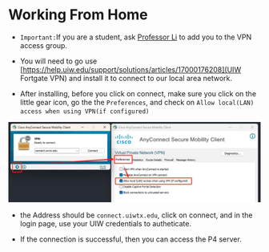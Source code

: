 # Working From Home

* ```Important:```If you are a student, ask [Professor Li](mailto:jili1@uiwtx.edu) to add you to the VPN access group.

* You will need to go use [https://help.uiw.edu/support/solutions/articles/17000176208](UIW Fortgate VPN) and install it to connect to our local area network.


* After installing, before you click on connect, make sure you click on the little gear icon, go the the ```Preferences```, and check on ```Allow local(LAN) access when using VPN(if configured)```

<img src="../Assets/CiscoAnyConnectConfig.png">

* the Address should be ```connect.uiwtx.edu```, click on connect, and in the login page, use your UIW credentials to autheticate.

* If the connection is successful, then you can access the P4 server.  
